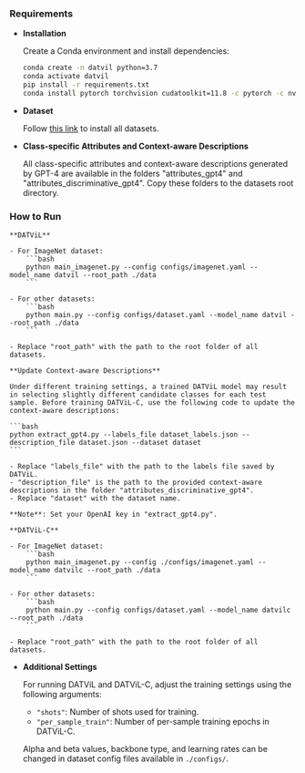 ### Requirements

- **Installation**

    Create a Conda environment and install dependencies:
    ```bash
    conda create -n datvil python=3.7
    conda activate datvil
    pip install -r requirements.txt
    conda install pytorch torchvision cudatoolkit=11.8 -c pytorch -c nvidia
    ```

- **Dataset**

    Follow [this link](https://github.com/KaiyangZhou/CoOp/blob/main/DATASETS.md) to install all datasets.

- **Class-specific Attributes and Context-aware Descriptions**

    All class-specific attributes and context-aware descriptions generated by GPT-4 are available in the folders "attributes_gpt4" and "attributes_discriminative_gpt4". Copy these folders to the datasets root directory.

### How to Run

    **DATViL**

    - For ImageNet dataset:
        ```bash
        python main_imagenet.py --config configs/imagenet.yaml --model_name datvil --root_path ./data
        ```

    - For other datasets:
        ```bash
        python main.py --config configs/dataset.yaml --model_name datvil --root_path ./data
        ```

    - Replace "root_path" with the path to the root folder of all datasets.

    **Update Context-aware Descriptions**

    Under different training settings, a trained DATViL model may result in selecting slightly different candidate classes for each test sample. Before training DATViL-C, use the following code to update the context-aware descriptions:

    ```bash
    python extract_gpt4.py --labels_file dataset_labels.json --description_file dataset.json --dataset dataset
    ```

    - Replace "labels_file" with the path to the labels file saved by DATViL.
    - "description_file" is the path to the provided context-aware descriptions in the folder "attributes_discriminative_gpt4".
    - Replace "dataset" with the dataset name.

    **Note**: Set your OpenAI key in "extract_gpt4.py".

    **DATViL-C**

    - For ImageNet dataset:
        ```bash
        python main_imagenet.py --config ./configs/imagenet.yaml --model_name datvilc --root_path ./data
        ```

    - For other datasets:
        ```bash
        python main.py --config configs/dataset.yaml --model_name datvilc --root_path ./data
        ```

    - Replace "root_path" with the path to the root folder of all datasets.

- **Additional Settings**

    For running DATViL and DATViL-C, adjust the training settings using the following arguments:

    - `"shots"`: Number of shots used for training.
    - `"per_sample_train"`: Number of per-sample training epochs in DATViL-C.
    
    Alpha and beta values, backbone type, and learning rates can be changed in dataset config files available in `./configs/`.
